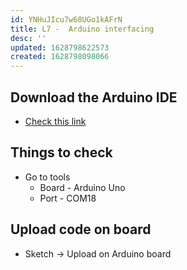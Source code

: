 ```yaml
---
id: YNHuJIcu7w68UGo1kAFrN
title: L7 -  Arduino interfacing
desc: ''
updated: 1628798622573
created: 1628798098066
---
```

## Download the Arduino IDE 
* [Check this link](https://www.arduino.cc/en/software)
## Things to check 
* Go to tools
  * Board - Arduino Uno 
  * Port - COM18

## Upload code on board
* Sketch -> Upload on Arduino board 